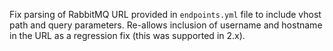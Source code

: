 Fix parsing of RabbitMQ URL provided in `endpoints.yml` file to include vhost path and query parameters.
Re-allows inclusion of username and hostname in the URL as a regression fix (this was supported in 2.x).